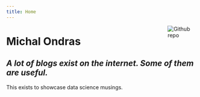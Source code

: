 ```yaml
---
title: Home
---
```


[<img src="https://simpleicons.org/icons/github.svg" style="max-width:15%;min-width:40px;float:right;" alt="Github repo" />](https://github.com/yihui/hugo-xmin)

# Michal Ondras

## _A lot of blogs exist on the internet. Some of them are useful._

This exists to showcase data science musings. 
